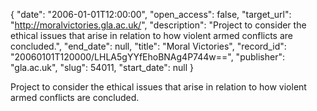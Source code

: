 {
  "date": "2006-01-01T12:00:00", 
  "open_access": false, 
  "target_url": "http://moralvictories.gla.ac.uk/", 
  "description": "Project to consider the ethical issues that arise in relation to how violent armed conflicts are concluded.", 
  "end_date": null, 
  "title": "Moral Victories", 
  "record_id": "20060101T120000/LHLA5gYYfEhoBNAg4P744w==", 
  "publisher": "gla.ac.uk", 
  "slug": 54011, 
  "start_date": null
}

Project to consider the ethical issues that arise in relation to how violent armed conflicts are concluded.